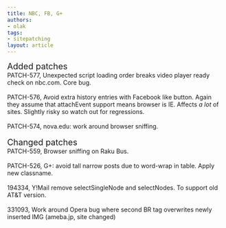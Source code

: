 ```yaml
---
title: NBC, FB, G+
authors:
- olak
tags:
- sitepatching
layout: article
---
```

<span style="font-size: 140%">Added patches</span><br/>PATCH-577, Unexpected script loading order breaks video player ready check on nbc.com. Core bug.<br/><br/>PATCH-576, Avoid extra history entries with Facebook like button. Again they assume that attachEvent support means browser is IE. Affects _a lot_ of sites. Slightly risky so watch out for regressions.<br/><br/>PATCH-574, nova.edu: work around browser sniffing.<br/> <br/><span style="font-size: 140%">Changed patches</span><br/>PATCH-559, Browser sniffing on Raku Bus.<br/><br/>PATCH-526, G+: avoid tall narrow posts due to word-wrap in table. Apply new classname.<br/><br/>194334, Y!Mail remove selectSingleNode and selectNodes. To support old AT&amp;T version.<br/><br/>331093, Work around Opera bug where second BR tag overwrites newly inserted IMG (ameba.jp, site changed)
